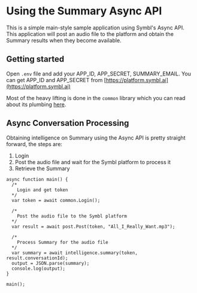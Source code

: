 #  Using the Summary Async API

This is a simple main-style sample application using Symbl's Async API. This application will post an audio file to the platform and obtain the Summary results when they become available.

## Getting started

Open `.env` file and add your APP_ID, APP_SECRET, SUMMARY_EMAIL. You can get APP_ID and APP_SECRET from [https://platform.symbl.ai](https://platform.symbl.ai)

Most of the heavy lifting is done in the `common` library which you can read about its plumbing [here](../../common/README.md).

## Async Conversation Processing

Obtaining intelligence on Summary using the Async API is pretty straight forward, the steps are:

1. Login
2. Post the audio file and wait for the Symbl platform to process it
3. Retrieve the Summary

```
async function main() {
  /*
    Login and get token
  */
  var token = await common.Login();

  /*
    Post the audio file to the Symbl platform
  */
  var result = await post.Post(token, "All_I_Really_Want.mp3");

  /*
    Process Summary for the audio file
  */
  var summary = await intelligence.summary(token, result.conversationId);
  output = JSON.parse(summary);
  console.log(output);
}

main();
```